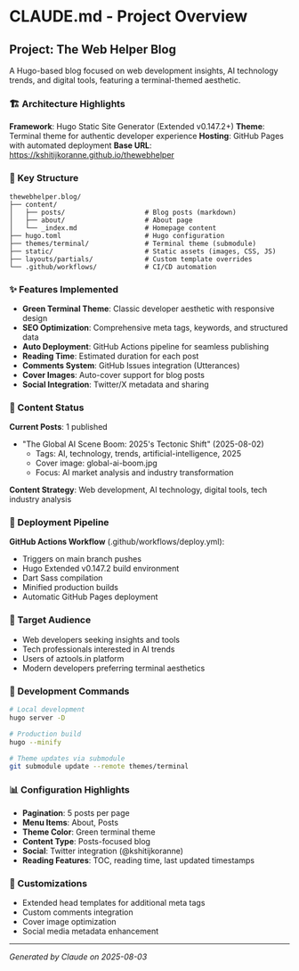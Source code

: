 # CLAUDE.md - Project Overview

## Project: The Web Helper Blog

A Hugo-based blog focused on web development insights, AI technology trends, and digital tools, featuring a terminal-themed aesthetic.

### 🏗️ Architecture Highlights

**Framework**: Hugo Static Site Generator (Extended v0.147.2+)
**Theme**: Terminal theme for authentic developer experience
**Hosting**: GitHub Pages with automated deployment
**Base URL**: https://kshitijkoranne.github.io/thewebhelper

### 📁 Key Structure

```
thewebhelper.blog/
├── content/
│   ├── posts/                    # Blog posts (markdown)
│   ├── about/                    # About page
│   └── _index.md                 # Homepage content
├── hugo.toml                     # Hugo configuration
├── themes/terminal/              # Terminal theme (submodule)
├── static/                       # Static assets (images, CSS, JS)
├── layouts/partials/             # Custom template overrides
└── .github/workflows/            # CI/CD automation
```

### ✨ Features Implemented

- **Green Terminal Theme**: Classic developer aesthetic with responsive design
- **SEO Optimization**: Comprehensive meta tags, keywords, and structured data
- **Auto Deployment**: GitHub Actions pipeline for seamless publishing
- **Reading Time**: Estimated duration for each post
- **Comments System**: GitHub Issues integration (Utterances)
- **Cover Images**: Auto-cover support for blog posts
- **Social Integration**: Twitter/X metadata and sharing

### 📝 Content Status

**Current Posts**: 1 published
- "The Global AI Scene Boom: 2025's Tectonic Shift" (2025-08-02)
  - Tags: AI, technology, trends, artificial-intelligence, 2025
  - Cover image: global-ai-boom.jpg
  - Focus: AI market analysis and industry transformation

**Content Strategy**: Web development, AI technology, digital tools, tech industry analysis

### 🚀 Deployment Pipeline

**GitHub Actions Workflow** (.github/workflows/deploy.yml):
- Triggers on main branch pushes
- Hugo Extended v0.147.2 build environment
- Dart Sass compilation
- Minified production builds
- Automatic GitHub Pages deployment

### 🎯 Target Audience

- Web developers seeking insights and tools
- Tech professionals interested in AI trends
- Users of aztools.in platform
- Modern developers preferring terminal aesthetics

### 🔧 Development Commands

```bash
# Local development
hugo server -D

# Production build
hugo --minify

# Theme updates via submodule
git submodule update --remote themes/terminal
```

### 📊 Configuration Highlights

- **Pagination**: 5 posts per page
- **Menu Items**: About, Posts
- **Theme Color**: Green terminal theme
- **Content Type**: Posts-focused blog
- **Social**: Twitter integration (@kshitijkoranne)
- **Reading Features**: TOC, reading time, last updated timestamps

### 🎨 Customizations

- Extended head templates for additional meta tags
- Custom comments integration
- Cover image optimization
- Social media metadata enhancement

---

*Generated by Claude on 2025-08-03*